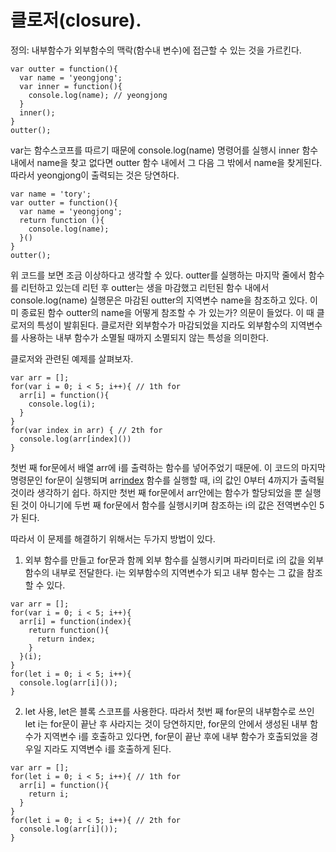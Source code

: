 # 클로저(closure).

정의: 내부함수가 외부함수의 맥락(함수내 변수)에 접근할 수 있는 것을 가르킨다.

```
var outter = function(){
  var name = 'yeongjong';
  var inner = function(){
    console.log(name); // yeongjong
  }
  inner();
}
outter();
```
var는 함수스코프를 따르기 때문에 console.log(name) 명령어를 실행시 inner 함수 내에서
name을 찾고 없다면 outter 함수 내에서 그 다음 그 밖에서 name을 찾게된다.
따라서 yeongjong이 출력되는 것은 당연하다.
```
var name = 'tory';
var outter = function(){
  var name = 'yeongjong';
  return function (){
    console.log(name);
  }()
}
outter();
```
위 코드를 보면 조금 이상하다고 생각할 수 있다. outter를 실행하는 마지막 줄에서
함수를 리턴하고 있는데 리턴 후 outter는 생을 마감했고 리턴된 함수 내에서 console.log(name)
실행문은 마감된 outter의 지역변수 name을 참조하고 있다. 이미 종료된 함수 outter의 name을
어떻게 참조할 수 가 있는가? 의문이 들었다. 이 때 클로저의 특성이 발휘된다. 
클로저란 외부함수가 마감되었을 지라도 외부함수의 지역변수를 사용하는 내부 함수가
소멸될 때까지 소멸되지 않는 특성을 의미한다.

클로저와 관련된 예제를 살펴보자.

```
var arr = [];
for(var i = 0; i < 5; i++){ // 1th for
  arr[i] = function(){
    console.log(i);
  }
}
for(var index in arr) { // 2th for
  console.log(arr[index]())
}
```
첫번 째 for문에서 배열 arr에 i를 출력하는 함수를 넣어주었기 때문에.
이 코드의 마지막 명령문인 for문이 실행되며 arr[index]() 함수를 실행할 때,
i의 값인 0부터 4까지가 출력될 것이라 생각하기 쉽다.
하지만 첫번 째 for문에서 arr안에는 함수가 할당되었을 뿐 실행된 것이 아니기에 
두번 째 for문에서 함수를 실행시키며 참조하는 i의 값은 전역변수인 5가 된다.

따라서 이 문제를 해결하기 위해서는 두가지 방법이 있다.
1. 외부 함수를 만들고 for문과 함께 외부 함수를 실행시키며 파라미터로 i의 값을 외부 함수의 내부로 전달한다.
i는 외부함수의 지역변수가 되고 내부 함수는 그 값을 참조할 수 있다.
```
var arr = [];
for(var i = 0; i < 5; i++){
  arr[i] = function(index){
    return function(){
      return index;
    }
  }(i);
}
for(let i = 0; i < 5; i++){
  console.log(arr[i]());
}
```
2. let 사용, let은 블록 스코프를 사용한다. 따라서 첫번 째 for문의 내부함수로 쓰인 let i는 for문이 끝난 후
사라지는 것이 당연하지만, for문의 안에서 생성된 내부 함수가 지역변수 i를 호출하고 있다면,
for문이 끝난 후에 내부 함수가 호출되었을 경우일 지라도 지역변수 i를 호출하게 된다.
```
var arr = [];
for(let i = 0; i < 5; i++){ // 1th for
  arr[i] = function(){
    return i;
  }
}
for(let i = 0; i < 5; i++){ // 2th for
  console.log(arr[i]());
}
```
